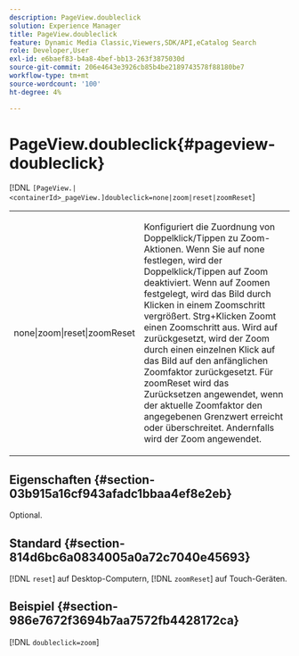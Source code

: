 ```yaml
---
description: PageView.doubleclick
solution: Experience Manager
title: PageView.doubleclick
feature: Dynamic Media Classic,Viewers,SDK/API,eCatalog Search
role: Developer,User
exl-id: e6baef83-b4a8-4bef-bb13-263f3875030d
source-git-commit: 206e4643e3926cb85b4be2189743578f88180be7
workflow-type: tm+mt
source-wordcount: '100'
ht-degree: 4%

---
```


# PageView.doubleclick{#pageview-doubleclick}

[!DNL `[PageView.|<containerId>_pageView.]doubleclick=none|zoom|reset|zoomReset`]

<table id="table_942C8BDBDE1B441596987E9E971202E7"> 
 <tbody> 
  <tr> 
   <td colname="col1"> <p> <span class="codeph"> none|zoom|reset|zoomReset  </span> </p> </td> 
   <td colname="col2"> <p> Konfiguriert die Zuordnung von Doppelklick/Tippen zu Zoom-Aktionen. Wenn Sie auf <span class="codeph"> none </span> festlegen, wird der Doppelklick/Tippen auf Zoom deaktiviert. Wenn auf <span class="codeph"> Zoomen </span> festgelegt, wird das Bild durch Klicken in einem Zoomschritt vergrößert. Strg+Klicken Zoomt einen Zoomschritt aus. Wird auf <span class="codeph"> </span> zurückgesetzt, wird der Zoom durch einen einzelnen Klick auf das Bild auf den anfänglichen Zoomfaktor zurückgesetzt. Für <span class="codeph"> zoomReset </span> wird das Zurücksetzen angewendet, wenn der aktuelle Zoomfaktor den angegebenen Grenzwert erreicht oder überschreitet. Andernfalls wird der Zoom angewendet. </p> </td> 
  </tr> 
 </tbody> 
</table>

## Eigenschaften {#section-03b915a16cf943afadc1bbaa4ef8e2eb}

Optional.

## Standard {#section-814d6bc6a0834005a0a72c7040e45693}

[!DNL `reset`] auf Desktop-Computern,  [!DNL `zoomReset`] auf Touch-Geräten.

## Beispiel {#section-986e7672f3694b7aa7572fb4428172ca}

[!DNL `doubleclick=zoom`]

